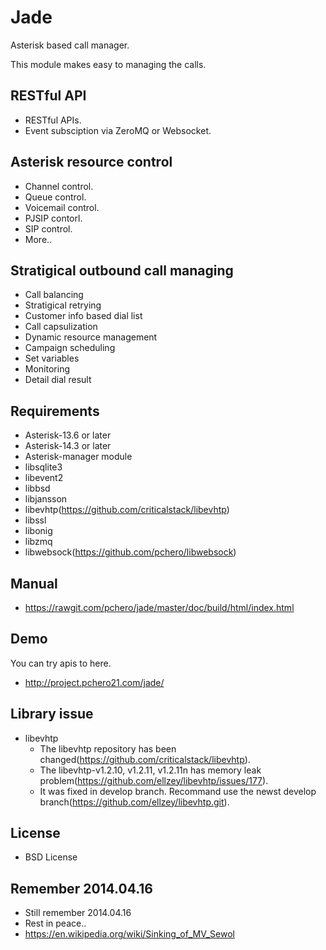 Jade
====
Asterisk based call manager.

This module makes easy to managing the calls.

## RESTful API
* RESTful APIs.
* Event subsciption via ZeroMQ or Websocket.

## Asterisk resource control
* Channel control.
* Queue control.
* Voicemail control.
* PJSIP contorl.
* SIP control.
* More..

## Stratigical outbound call managing
* Call balancing
* Stratigical retrying
* Customer info based dial list
* Call capsulization
* Dynamic resource management
* Campaign scheduling
* Set variables
* Monitoring
* Detail dial result

## Requirements
* Asterisk-13.6 or later
* Asterisk-14.3 or later
* Asterisk-manager module
* libsqlite3
* libevent2
* libbsd
* libjansson
* libevhtp(https://github.com/criticalstack/libevhtp)
* libssl
* libonig
* libzmq
* libwebsock(https://github.com/pchero/libwebsock)

## Manual
* https://rawgit.com/pchero/jade/master/doc/build/html/index.html

## Demo
You can try apis to here.
* http://project.pchero21.com/jade/

## Library issue
* libevhtp
  * The libevhtp repository has been changed(https://github.com/criticalstack/libevhtp).
  * The libevhtp-v1.2.10, v1.2.11, v1.2.11n has memory leak problem(https://github.com/ellzey/libevhtp/issues/177).
  * It was fixed in develop branch. Recommand use the newst develop branch(https://github.com/ellzey/libevhtp.git).

## License
* BSD License

## Remember 2014.04.16
* Still remember 2014.04.16
* Rest in peace..
* https://en.wikipedia.org/wiki/Sinking_of_MV_Sewol
